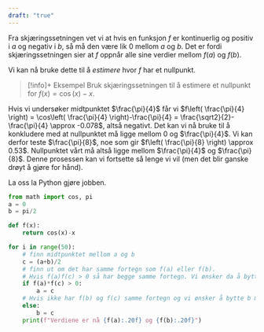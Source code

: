 ```yaml
---
draft: "true"
---
```


Fra skjæringssetningen vet vi at hvis en funksjon $f$ er kontinuerlig og positiv i $a$ og negativ i $b$, så må den være lik $0$ mellom $a$ og $b$. Det er fordi skjæringssetningen sier at $f$ oppnår alle sine verdier mellom $f(a)$ og $f(b)$.

Vi kan nå bruke dette til å *estimere* hvor $f$ har et nullpunkt. 

> [!info]+ Eksempel 
> Bruk skjæringssetningen til å estimere et nullpunkt for $f(x) = \cos (x)-x$.
> 

Hvis vi undersøker midtpunktet $\frac{\pi}{4}$ får vi $f\left( \frac{\pi}{4} \right) = \cos\left( \frac{\pi}{4} \right)-\frac{\pi}{4} = \frac{\sqrt2}{2}-\frac{\pi}{4} \approx -0.078$, altså negativt. Det kan vi nå bruke til å konkludere med at nullpunktet må ligge mellom $0$ og $\frac{\pi}{4}$. Vi kan derfor teste $\frac{\pi}{8}$, noe som gir $f\left( \frac{\pi}{8} \right) \approx 0.53$. Nullpunktet vårt må altså ligge mellom $\frac{\pi}{4}$ og $\frac{\pi}{8}$. Denne prosessen kan vi fortsette så lenge vi vil (men det blir ganske drøyt å gjøre for hånd).

La oss la Python gjøre jobben. 

```python
from math import cos, pi
a = 0
b = pi/2

def f(x):
    return cos(x)-x

for i in range(50):
    # finn midtpunktet mellom a og b
    c = (a+b)/2
    # finn ut om det har samme fortegn som f(a) eller f(b). 
    # Hvis f(a)f(c) > 0 så har begge samme fortegn. Vi ønsker da å bytte ut a med c. 
    if f(a)*f(c) > 0:
        a = c
    # Hvis ikke har f(b) og f(c) samme fortegn og vi ønsker å bytte b med c
    else:
        b = c
    print(f"Verdiene er nå {f(a):.20f} og {f(b):.20f}")
```
